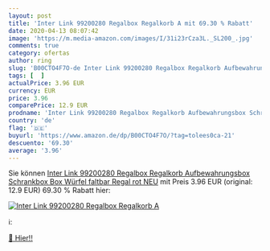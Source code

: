 ```yaml
---
layout: post
title: 'Inter Link 99200280 Regalbox Regalkorb A mit 69.30 % Rabatt'
date: 2020-04-13 08:07:42
image: 'https://m.media-amazon.com/images/I/31i23rCza3L._SL200_.jpg'
comments: true
category: ofertas
author: ring
slug: 'B00CTO4F7O-de Inter Link 99200280 Regalbox Regalkorb Aufbewahrungsbox...'
tags: [  ]
actualPrice: 3.96 EUR
currency: EUR
price: 3.96
comparePrice: 12.9 EUR
prodname: 'Inter Link 99200280 Regalbox Regalkorb Aufbewahrungsbox Schrankbox Box Würfel faltbar Regal rot NEU'
country: 'de'
flag: '🇩🇪'
buyurl: 'https://www.amazon.de/dp/B00CTO4F7O/?tag=tolees0ca-21'
descuento: '69.30'
average: '3.96'
---
```


Sie können [Inter Link 99200280 Regalbox Regalkorb Aufbewahrungsbox Schrankbox Box Würfel faltbar Regal rot NEU](https://www.amazon.de/dp/B00CTO4F7O/?tag=tolees0ca-21) mit Preis 3.96 EUR (original: 12.9 EUR) 69.30 % Rabatt hier:

[![Inter Link 99200280 Regalbox Regalkorb A](https://m.media-amazon.com/images/I/31i23rCza3L._SL200_.jpg)](https://www.amazon.de/dp/B00CTO4F7O/?tag=tolees0ca-21)

ℹ️:


[🛒 Hier!!](https://www.amazon.de/dp/B00CTO4F7O/?tag=tolees0ca-21)
